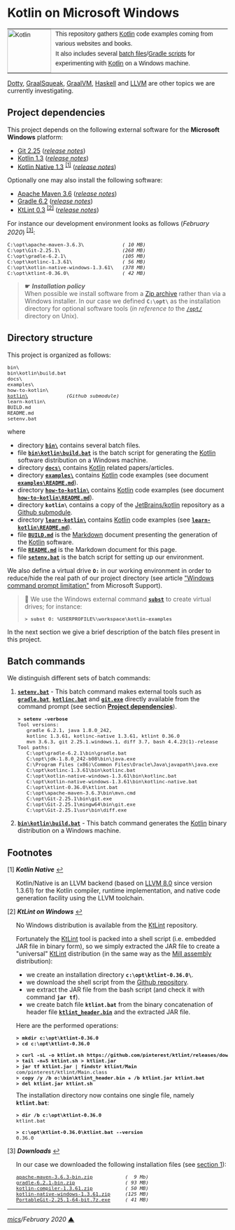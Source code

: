 # <span id="top">Kotlin on Microsoft Windows</span>

<table style="font-family:Helvetica,Arial;font-size:14px;line-height:1.6;">
  <tr>
  <td style="border:0;padding:0 10px 0 0;min-width:25%;"><a href="https://kotlinlang.org/"><img src="https://upload.wikimedia.org/wikipedia/commons/thumb/7/74/Kotlin-logo.svg/120px-Kotlin-logo.svg.png" width="100" alt="Kotlin"/></a></td>
  <td style="border:0;padding:0;vertical-align:text-top;">This repository gathers <a href="https://kotlinlang.org/">Kotlin</a> code examples coming from various websites and books.<br/>
  It also includes several <a href="https://en.wikibooks.org/wiki/Windows_Batch_Scripting">batch files</a>/<a href="https://docs.gradle.org/current/userguide/writing_build_scripts.html">Gradle scripts</a> for experimenting with <a href="https://kotlinlang.org/">Kotlin</a> on a Windows machine.
  </td>
  </tr>
</table>

[Dotty][dotty_examples], [GraalSqueak][graalsqueak_examples], [GraalVM][graalvm_examples], [Haskell][haskell_examples] and [LLVM][llvm_examples] are other topics we are currently investigating.


## <span id="proj_deps">Project dependencies</span>

This project depends on the following external software for the **Microsoft Windows** platform:

- [Git 2.25][git_downloads] ([*release notes*][git_relnotes])
- [Kotlin 1.3][kotlin_latest] ([*release notes*][kotlin_relnotes])
- [Kotlin Native 1.3][kotlin_latest] <sup id="anchor_01"><a href="#footnote_01">[1]</a></sup> ([*release notes*][kotlin_native_relnotes])

Optionally one may also install the following software:

- [Apache Maven 3.6][maven_latest] ([*release notes*][maven_relnotes])
- [Gradle 6.2][gradle_latest] ([*release notes*][gradle_relnotes])
- [KtLint 0.3][ktlint_latest] <sup id="anchor_02"><a href="#footnote_02">[2]</a></sup> ([*release notes*][ktlint_relnotes])

For instance our development environment looks as follows (*February 2020*) <sup id="anchor_03"><a href="#footnote_03">[3]</a></sup>:

<pre style="font-size:80%;">
C:\opt\apache-maven-3.6.3\             <i>( 10 MB)</i>
C:\opt\Git-2.25.1\                     <i>(268 MB)</i>
C:\opt\gradle-6.2.1\                   <i>(105 MB)</i>
C:\opt\kotlinc-1.3.61\                 <i>( 56 MB)</i>
C:\opt\kotlin-native-windows-1.3.61\   <i>(378 MB)</i>
C:\opt\ktlint-0.36.0\                  <i>( 42 MB)</i>
</pre>
<!--
C:\opt\<a href="https://github.com/pinterest/ktlint/releases/">ktlint-0.35\</a>
-->

> **&#9755;** ***Installation policy***<br/>
> When possible we install software from a [Zip archive][zip_archive] rather than via a Windows installer. In our case we defined **`C:\opt\`** as the installation directory for optional software tools (*in reference to* the [`/opt/`][linux_opt] directory on Unix).

## <span id="structure">Directory structure</span>

This project is organized as follows:
<pre style="font-size:80%;">
bin\
bin\kotlin\build.bat
docs\
examples\
how-to-kotlin\
<a href="https://github.com/JetBrains/kotlin">kotlin\</a>             <i>(Github submodule)</i>
learn-kotlin\
BUILD.md
README.md
setenv.bat
</pre>

where

- directory [**`bin\`**](bin/) contains several batch files.
- file [**`bin\kotlin\build.bat`**](bin/kotlin/build.bat) is the batch script for generating the [Kotlin] software distribution on a Windows machine.
- directory [**`docs\`**](docs/) contains [Kotlin] related papers/articles.
- directory [**`examples\`**](examples/) contains [Kotlin] code examples (see document [**`examples\README.md`**](examples/README.md)).
- directory [**`how-to-kotlin\`**](how-to-kotlin/) contains [Kotlin] code examples (see document [**`how-to-kotlin\README.md`**](how-to-kotlin/README.md)).
- directory **`kotlin\`** contains a copy of the [JetBrains/kotlin][jetbrains_kotlin] repository as a [Github submodule](.gitmodules).
- directory [**`learn-kotlin\`**](learn-kotlin/) contains [Kotlin] code examples (see [**`learn-kotlin\README.md`**](learn-kotlin/README.md)).
- file [**`BUILD.md`**](BUILD.md) is the [Markdown][github_markdown] document presenting the generation of the [Kotlin] software.
- file [**`README.md`**](README.md) is the Markdown document for this page.
- file [**`setenv.bat`**](setenv.bat) is the batch script for setting up our environment.

We also define a virtual drive **`O:`** in our working environment in order to reduce/hide the real path of our project directory (see article ["Windows command prompt limitation"][windows_limitation] from Microsoft Support).

> **:mag_right:** We use the Windows external command [**`subst`**][windows_subst] to create virtual drives; for instance:
>
> <pre style="font-size:80%;">
> <b>&gt; subst O: %USERPROFILE%\workspace\kotlin-examples</b>
> </pre>

In the next section we give a brief description of the batch files present in this project.

## Batch commands

We distinguish different sets of batch commands:

1. [**`setenv.bat`**](setenv.bat) - This batch command makes external tools such as [**`gradle.bat`**][gradle_bat], [**`kotlinc.bat`**][kotlinc_bat] and [**`git.exe`**][git_exe] directly available from the command prompt (see section [**Project dependencies**](#proj_deps)).

   <pre style="font-size:80%;">
   <b>&gt; setenv -verbose</b>
   Tool versions:
      gradle 6.2.1, java 1.8.0_242,
      kotlinc 1.3.61, kotlinc-native 1.3.61, ktlint 0.36.0
      mvn 3.6.3, git 2.25.1.windows.1, diff 3.7, bash 4.4.23(1)-release
   Tool paths:
      C:\opt\gradle-6.2.1\bin\gradle.bat
      C:\opt\jdk-1.8.0_242-b08\bin\java.exe
      C:\Program Files (x86)\Common Files\Oracle\Java\javapath\java.exe
      C:\opt\kotlinc-1.3.61\bin\kotlinc.bat
      C:\opt\kotlin-native-windows-1.3.61\bin\kotlinc.bat
      C:\opt\kotlin-native-windows-1.3.61\bin\kotlinc-native.bat
      C:\opt\ktlint-0.36.0\ktlint.bat
      C:\opt\apache-maven-3.6.3\bin\mvn.cmd
      C:\opt\Git-2.25.1\bin\git.exe
      C:\opt\Git-2.25.1\mingw64\bin\git.exe
      C:\opt\Git-2.25.1\usr\bin\diff.exe
   </pre>

2. [**`bin\kotlin\build.bat`**](bin/kotlin/build.bat) - This batch command generates the [Kotlin] binary distribution on a Windows machine.

## <span id="footnotes">Footnotes</span>

<a name="footnote_01">[1]</a> ***Kotlin Native*** [↩](#anchor_01)

<p style="margin:0 0 1em 20px;">
Kotlin/Native is an LLVM backend (based on <a href="https://releases.llvm.org/8.0.0/docs/ReleaseNotes.html">LLVM 8.0</a> since version <a hef="https://github.com/JetBrains/kotlin-native/blob/master/CHANGELOG.md#v1360-oct-2019">1.3.61</a>) for the Kotlin compiler, runtime implementation, and native code generation facility using the LLVM toolchain.
</p>

<a name="footnote_02">[2]</a> ***KtLint on Windows*** [↩](#anchor_02)

<p style="margin:0 0 1em 20px;">
No Windows distribution is available from the <a href="https://github.com/pinterest/ktlint/releases">KtLint</a> repository.
</p>
<p style="margin:0 0 1em 20px;">Fortunately the <a href="https://github.com/pinterest/ktlint/releases">KtLint</a> tool is packed into a shell script (i.e. embedded JAR file in binary form), so we simply extracted the JAR file to create a "universal" <a href="https://github.com/pinterest/ktlint/releases">KtLint</a> distribution (in the same way as the <a href="http://www.lihaoyi.com/mill/index.html#windows">Mill assembly</a> distribution):
</p>
<ul style="margin:0 0 1em 20px;">
<li>we create an installation directory <b><code>c:\opt\ktlint-0.36.0\</code></b>.</li>
<li>we download the shell script from the <a href="https://github.com/pinterest/ktlint">Github repository</a>.</i>
<li>we extract the JAR file from the bash script (and check it with command <b><code>jar tf</code></b>).</li>
<li>we create batch file <b><code>ktlint.bat</code></b> from the binary concatenation of header file <a href="bin/ktlint_header.bin"><b><code>ktlint_header.bin</code></b></a> and the extracted JAR file.</li>
</ul>
<p style="margin:0 0 1em 20px;">
Here are the performed operations:
</p>
<pre style="margin:0 0 1em 20px; font-size:80%;">
<b>&gt; mkdir c:\opt\ktlint-0.36.0</b>
<b>&gt; cd c:\opt\ktlint-0.36.0</b>
&nbsp;
<b>&gt; curl -sL -o ktlint.sh https://github.com/pinterest/ktlint/releases/download/0.36.0/ktlint</b>
<b>&gt; tail -n+5 ktlint.sh > ktlint.jar</b>
<b>&gt; jar tf ktlint.jar | findstr ktlint/Main</b>
com/pinterest/ktlint/Main.class
<b>&gt; copy /y /b o:\bin\ktlint_header.bin + /b ktlint.jar ktlint.bat</b>
<b>&gt; del ktlint.jar ktlint.sh</b>
</pre>
<p style="margin:0 0 1em 20px;">
The installation directory now contains one single file, namely <b><code>ktlint.bat</code></b>:
</p>
<pre style="margin:0 0 1em 20px; font-size:80%;">
<b>&gt; dir /b c:\opt\ktlint-0.36.0</b>
ktlint.bat
&nbsp;
<b>&gt; c:\opt\ktlint-0.36.0\ktlint.bat --version</b>
0.36.0
</pre>

<a name="footnote_03">[3]</a> ***Downloads*** [↩](#anchor_03)

<p style="margin:0 0 1em 20px;">
In our case we downloaded the following installation files (see <a href="#proj_deps">section 1</a>):
</p>
<pre style="margin:0 0 1em 20px; font-size:80%;">
<a href="https://maven.apache.org/download.cgi">apache-maven-3.6.3-bin.zip</a>           <i>(  9 Mb)</i>
<a href="https://gradle.org/releases/">gradle-6.2.1-bin.zip</a>                 <i>( 93 MB)</i>
<a href="https://github.com/JetBrains/kotlin/releases/tag/v1.3.61">kotlin-compiler-1.3.61.zip</a>           <i>( 50 MB)</i>
<a href="https://github.com/JetBrains/kotlin/releases/tag/v1.3.61">kotlin-native-windows-1.3.61.zip</a>     <i>(125 MB)</i>
<a href="https://git-scm.com/download/win">PortableGit-2.25.1-64-bit.7z.exe</a>     <i>( 41 MB)</i>
</pre>

***

*[mics](https://lampwww.epfl.ch/~michelou/)/February 2020* [**&#9650;**](#top)
<span id="bottom">&nbsp;</span>

<!-- link refs -->

[dotty_examples]: https://github.com/michelou/dotty-examples
[git_downloads]: https://git-scm.com/download/win
[git_exe]: https://git-scm.com/docs/git
[git_relnotes]: https://raw.githubusercontent.com/git/git/master/Documentation/RelNotes/2.25.1.txt
[github_markdown]: https://github.github.com/gfm/
[graalsqueak_examples]: https://github.com/michelou/graalsqueak-examples
[graalvm_examples]: https://github.com/michelou/graalvm-examples
[gradle_bat]: https://docs.gradle.org/current/userguide/command_line_interface.html
[gradle_latest]: https://gradle.org/releases/
[gradle_relnotes]: https://docs.gradle.org/6.2.1/release-notes.html
[haskell_examples]: https://github.com/michelou/haskell-examples
[jetbrains_kotlin]: https://github.com/JetBrains/kotlin
[kotlin]: https://kotlinlang.org/
[kotlin_latest]: https://github.com/JetBrains/kotlin/releases/tag/v1.3.61
[kotlin_native_relnotes]: https://github.com/JetBrains/kotlin-native/blob/master/CHANGELOG.md#v1360-oct-2019
[kotlin_relnotes]: https://github.com/JetBrains/kotlin/releases/tag/v1.3.61
[kotlinc_bat]: https://kotlinlang.org/docs/tutorials/command-line.html
[ktlint]: https://github.com/pinterest/ktlint
[ktlint_latest]: https://github.com/pinterest/ktlint/releases
[ktlint_relnotes]: https://github.com/pinterest/ktlint/releases/tag/0.36.0
[linux_opt]: https://tldp.org/LDP/Linux-Filesystem-Hierarchy/html/opt.html
[llvm_examples]: https://github.com/michelou/llvm-examples
[maven_latest]: https://maven.apache.org/download.cgi
[maven_relnotes]: https://maven.apache.org/docs/3.6.3/release-notes.html
[windows_limitation]: https://support.microsoft.com/en-gb/help/830473/command-prompt-cmd-exe-command-line-string-limitation
[windows_subst]: https://docs.microsoft.com/en-us/windows-server/administration/windows-commands/subst
[zip_archive]: https://www.howtogeek.com/178146/htg-explains-everything-you-need-to-know-about-zipped-files/
